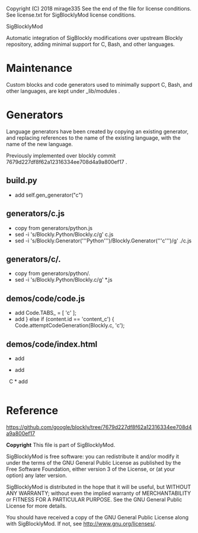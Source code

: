 Copyright (C) 2018 mirage335
See the end of the file for license conditions.
See license.txt for SigBlocklyMod license conditions.

SigBlocklyMod

Automatic integration of SigBlockly modifications over upstream Blockly repository, adding minimal support for C, Bash, and other languages.

# Maintenance
Custom blocks and code generators used to minimally support C, Bash, and other languages, are kept under _lib/modules .

# Generators
Language generators have been created by copying an existing generator, and replacing references to the name of the existing language, with the name of the new language.

Previously implemented over blockly commit 7679d227df8f62a12316334ee708d4a9a800ef17 .

## build.py
* add self.gen_generator("c")

## generators/c.js
* copy from generators/python.js
* sed -i 's/Blockly\.Python/Blockly\.c/g' c.js
* sed -i 's/Blockly.Generator('\''Python'\'')/Blockly.Generator('\''c'\'')/g' ./c.js

## generators/c/.
* copy from generators/python/.
* sed -i 's/Blockly\.Python/Blockly\.c/g' *.js

## demos/code/code.js
* add
Code.TABS_ = [ 'c' ];
* add
} else if (content.id == 'content_c') {
Code.attemptCodeGeneration(Blockly.c, 'c');

## demos/code/index.html
* add
<script src="../../c_compressed.js"></script>
* add
<td class="tabmin">&nbsp;</td>
<td id="tab_c" class="taboff">C</td>
* add
<pre id="content_c" class="content"></pre>


# Reference
https://github.com/google/blockly/tree/7679d227df8f62a12316334ee708d4a9a800ef17

__Copyright__
This file is part of SigBlocklyMod.

SigBlocklyMod is free software: you can redistribute it and/or modify
it under the terms of the GNU General Public License as published by
the Free Software Foundation, either version 3 of the License, or
(at your option) any later version.

SigBlocklyMod is distributed in the hope that it will be useful,
but WITHOUT ANY WARRANTY; without even the implied warranty of
MERCHANTABILITY or FITNESS FOR A PARTICULAR PURPOSE.  See the
GNU General Public License for more details.

You should have received a copy of the GNU General Public License
along with SigBlocklyMod.  If not, see <http://www.gnu.org/licenses/>.
